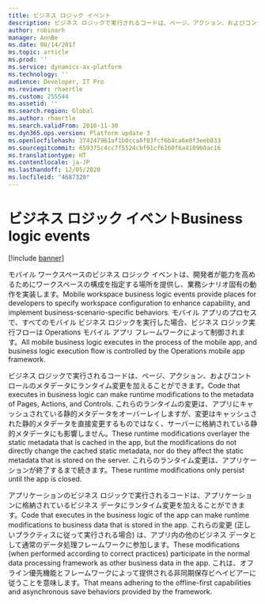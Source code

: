 ```yaml
---
title: ビジネス ロジック イベント
description: ビジネス ロジックで実行されるコードは、ページ、アクション、およびコントロールのメタデータにランタイム変更を加えることができます。
author: robinarh
manager: AnnBe
ms.date: 08/14/2017
ms.topic: article
ms.prod: ''
ms.service: dynamics-ax-platform
ms.technology: ''
audience: Developer, IT Pro
ms.reviewer: rhaertle
ms.custom: 255544
ms.assetid: ''
ms.search.region: Global
ms.author: rhaertle
ms.search.validFrom: 2016-11-30
ms.dyn365.ops.version: Platform update 3
ms.openlocfilehash: 374247961af1b0cca8f83fcf6b4ca6e8f3eeb833
ms.sourcegitcommit: 659375c4cc7f5524cbf91cf6160f6a410960ac16
ms.translationtype: HT
ms.contentlocale: ja-JP
ms.lasthandoff: 12/05/2020
ms.locfileid: "4687320"
---
```

# <a name="business-logic-events"></a><span data-ttu-id="10db0-103">ビジネス ロジック イベント</span><span class="sxs-lookup"><span data-stu-id="10db0-103">Business logic events</span></span>

[!include [banner](../../includes/banner.md)]

<span data-ttu-id="10db0-104">モバイル ワークスペースのビジネス ロジック イベントは、開発者が能力を高めるためにワークスペースの構成を指定する場所を提供し、業務シナリオ固有の動作を実装します。</span><span class="sxs-lookup"><span data-stu-id="10db0-104">Mobile workspace business logic events provide places for developers to specify workspace configuration to enhance capability, and implement business-scenario-specific behaviors.</span></span> <span data-ttu-id="10db0-105">モバイル アプリのプロセスで、すべてのモバイル ビジネス ロジックを実行した場合、ビジネス ロジック実行フローは Operations モバイル アプリ フレームワークによって制御されます。</span><span class="sxs-lookup"><span data-stu-id="10db0-105">All mobile business logic executes in the process of the mobile app, and business logic execution flow is controlled by the Operations mobile app framework.</span></span> 

<span data-ttu-id="10db0-106">ビジネス ロジックで実行されるコードは、ページ、アクション、およびコントロールのメタデータにランタイム変更を加えることができます。</span><span class="sxs-lookup"><span data-stu-id="10db0-106">Code that executes in business logic can make runtime modifications to the metadata of Pages, Actions, and Controls.</span></span> <span data-ttu-id="10db0-107">これらのランタイムの変更は、アプリにキャッシュされている静的メタデータをオーバーレイしますが、変更はキャッシュされた静的メタデータを直接変更するものではなく、サーバーに格納されている静的メタデータにも影響しません。</span><span class="sxs-lookup"><span data-stu-id="10db0-107">These runtime modifications overlayer the static metadata that is cached in the app, but the modifications do not directly change the cached static metadata, nor do they affect the static metadata that is stored on the server.</span></span> <span data-ttu-id="10db0-108">これらのランタイム変更は、アプリケーションが終了するまで続きます。</span><span class="sxs-lookup"><span data-stu-id="10db0-108">These runtime modifications only persist until the app is closed.</span></span> 

<span data-ttu-id="10db0-109">アプリケーションのビジネス ロジックで実行されるコードは、アプリケーションに格納されているビジネス データにランタイム変更を加えることができます。</span><span class="sxs-lookup"><span data-stu-id="10db0-109">Code that executes in the business logic of the app can make runtime modifications to business data that is stored in the app.</span></span> <span data-ttu-id="10db0-110">これらの変更 (正しいプラクティスに従って実行される場合) は、アプリ内の他のビジネス データとして通常のデータ処理フレームワークに参加します。</span><span class="sxs-lookup"><span data-stu-id="10db0-110">These modifications (when performed according to correct practices) participate in the normal data processing framework as other business data in the app.</span></span> <span data-ttu-id="10db0-111">これは、オフライン優先機能とフレームワークによって提供される非同期保存ビヘイビアーに従うことを意味します。</span><span class="sxs-lookup"><span data-stu-id="10db0-111">That means adhering to the offline-first capabilities and asynchronous save behaviors provided by the framework.</span></span>

